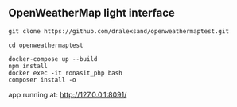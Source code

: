 ## OpenWeatherMap light interface

```
git clone https://github.com/dralexsand/openweathermaptest.git

cd openweathermaptest

docker-compose up --build
npm install
docker exec -it ronasit_php bash
composer install -o
```
app running at:
http://127.0.0.1:8091/